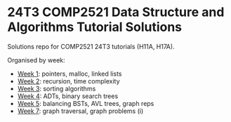 # 24T3 COMP2521 Data Structure and Algorithms Tutorial Solutions

Solutions repo for COMP2521 24T3 tutorials (H11A, H17A).

Organised by week:

* [Week 1](week01): pointers, malloc, linked lists
* [Week 2](week02): recursion, time complexity
* [Week 3](week03): sorting algorithms
* [Week 4](week04): ADTs, binary search trees
* [Week 5](week05): balancing BSTs, AVL trees, graph reps
* [Week 7](week07): graph traversal, graph problems (i)
